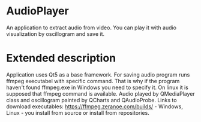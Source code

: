 # AudioPlayer
An application to extract audio from video. You can play it with audio visualization by oscillogram and save it.

# Extended description
Application uses Qt5 as a base framework. For saving audio program runs ffmpeg executabel with specific command. That is why if the program haven't found ffmpeg.exe in Windows you need to specify it. On linux it is supposed that ffmpeg command is available. Audio played by QMediaPlayer class and oscillogram painted by QCharts and QAudioProbe.
Links to download executables: https://ffmpeg.zeranoe.com/builds/ - Windows, Linux - you install from source or install from repositories.
